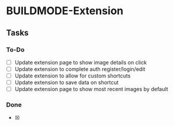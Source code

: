 # BUILDMODE-Extension

## Tasks

### To-Do

- [ ] Update extension page to show image details on click
- [ ] Update extension to complete auth register/login/edit
- [ ] Update extension to allow for custom shortcuts
- [ ] Update extension to save data on shortcut
- [ ] Update extension page to show most recent images by default

### Done

- [x]